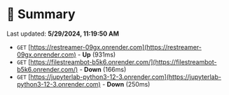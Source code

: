 # 📖 Summary
Last updated: **5/29/2024, 11:19:50 AM**

- `GET` [https://restreamer-09gx.onrender.com](https://restreamer-09gx.onrender.com) - **Up** (931ms)
- `GET` [https://filestreambot-b5k6.onrender.com/](https://filestreambot-b5k6.onrender.com/) - **Down** (166ms)
- `GET` [https://jupyterlab-python3-12-3.onrender.com](https://jupyterlab-python3-12-3.onrender.com) - **Down** (250ms)
